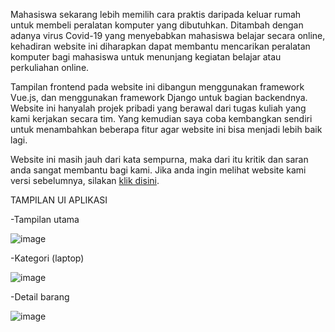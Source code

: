 Mahasiswa sekarang lebih memilih cara praktis daripada keluar rumah untuk membeli peralatan komputer yang dibutuhkan. Ditambah dengan adanya virus Covid-19 yang menyebabkan mahasiswa belajar secara online, kehadiran website ini diharapkan dapat membantu mencarikan peralatan komputer bagi mahasiswa untuk menunjang kegiatan belajar atau perkuliahan online.

Tampilan frontend pada website ini dibangun menggunakan framework Vue.js, dan menggunakan framework Django untuk bagian
backendnya. Website ini hanyalah projek pribadi yang berawal dari tugas kuliah yang kami kerjakan secara tim. Yang kemudian
saya coba kembangkan sendiri untuk menambahkan beberapa fitur agar website ini bisa menjadi lebih baik lagi.

Website ini masih jauh dari kata sempurna, maka dari itu kritik dan saran anda sangat membantu bagi kami.
Jika anda ingin melihat website kami versi sebelumnya, silakan [klik disini](https://murqdan.github.io/amicomp/).

TAMPILAN UI APLIKASI


-Tampilan utama

![image](https://github.com/murqdan/amikomers-vue/assets/66340211/8888f541-2c5c-464b-b60d-afe5aa817972)






-Kategori (laptop)

![image](https://github.com/murqdan/amikomers-vue/assets/66340211/b198063f-b8e6-4f86-a305-b32fa151cb73)





-Detail barang

![image](https://github.com/murqdan/amikomers-vue/assets/66340211/7cc8998c-ba93-4a11-9f37-0d2c9d831336)
